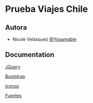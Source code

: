 
# Prueba Viajes Chile

## Autora
- Nicole Velásquez [@Yogamable](https://www.github.com/yogamable)

## Documentation

[JQuery]("https://code.jquery.com/jquery-3.7.1.js")

[Bootstrap]("https://cdn.jsdelivr.net/npm/bootstrap@5.3.3/dist/css/bootstrap.min.css")

[Iconos]("https://kit.fontawesome.com/688b1bb0be.js")

[Fuentes]('https://fonts.googleapis.com/css2?family=Raleway:ital,wght@0,100..900;1,100..900&display=swap')







